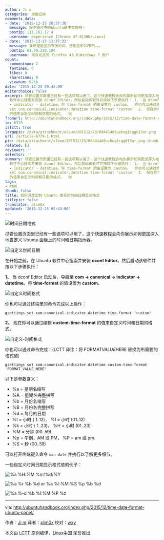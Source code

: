 ```yaml
---
author: Ji m
categories: 桌面应用
comments_data:
- date: '2015-12-25 20:37:36'
  message: 好歹图片中的ubuntu是中文的呀！
  postip: 111.161.17.4
  username: experience [Chrome 47.0|GNU/Linux]
- date: '2015-12-27 11:37:22'
  message: 我希望能显示农历时间、还能显示24节气。。。
  postip: 61.50.220.106
  username: 来自北京的 Firefox 43.0|Windows 7 用户
count:
  commentnum: 2
  favtimes: 0
  likes: 0
  sharetimes: 0
  viewnum: 9216
date: '2015-12-25 09:43:00'
editorchoice: false
excerpt: 尽管设置页面里已经有一些选项可以用了，这个快速教程会向你展示如何更加深入地自定义 Ubuntu 面板上的时间和日期指示器。  在开始之前，在 Ubuntu
  软件中心搜索并安装 dconf Editor。然后启动该软件并按以下步骤执行： 1、 当 dconf Editor 启动后，导航至 com - canonical
  - indicator - datetime。将 time-format 的值设置为 custom。  你也可以通过终端里的命令完成以上操作： gsettings
  set com.canonical.indicator.datetime time-format 'custom'  2、 现在你可以通过编辑 custom-time-format
  的值来自定义时间和日期的格式。  你
fromurl: http://ubuntuhandbook.org/index.php/2015/12/time-date-format-ubuntu-panel/
id: 6779
islctt: true
largepic: /data/attachment/album/201512/23/084414d8uzhug1rgg613ur.png
url: /article-6779-1.html
pic: /data/attachment/album/201512/23/084414d8uzhug1rgg613ur.png.thumb.jpg
related: []
reviewer: ''
selector: ''
summary: 尽管设置页面里已经有一些选项可以用了，这个快速教程会向你展示如何更加深入地自定义 Ubuntu 面板上的时间和日期指示器。  在开始之前，在 Ubuntu
  软件中心搜索并安装 dconf Editor。然后启动该软件并按以下步骤执行： 1、 当 dconf Editor 启动后，导航至 com - canonical
  - indicator - datetime。将 time-format 的值设置为 custom。  你也可以通过终端里的命令完成以上操作： gsettings
  set com.canonical.indicator.datetime time-format 'custom'  2、 现在你可以通过编辑 custom-time-format
  的值来自定义时间和日期的格式。  你
tags:
- 时间
thumb: false
title: 如何深度定制 Ubuntu 面板的时间日期显示格式
titlepic: false
translator: alim0x
updated: '2015-12-25 09:43:00'
---
```


![时间日期格式](/data/attachment/album/201512/23/084414d8uzhug1rgg613ur.png)


尽管设置页面里已经有一些选项可以用了，这个快速教程会向你展示如何更加深入地自定义 Ubuntu 面板上的时间和日期指示器。


![自定义世间日期](/data/attachment/album/201512/23/084414ia7fvj00vqllqv17.jpg)


在开始之前，在 Ubuntu 软件中心搜索并安装 **dconf Editor**。然后启动该软件并按以下步骤执行：


**1、** 当 dconf Editor 启动后，导航至 **com -> canonical -> indicator -> datetime**。将 **time-format** 的值设置为 **custom**。


![自定义时间格式](/data/attachment/album/201512/23/084416jmmx1l210mpptb0k.jpg)


你也可以通过终端里的命令完成以上操作：



```
gsettings set com.canonical.indicator.datetime time-format 'custom'

```

**2、** 现在你可以通过编辑 **custom-time-format** 的值来自定义时间和日期的格式。


![自定义-时间格式](/data/attachment/album/201512/23/084440lyiy81imm2y0p22i.jpg)


你也可以通过命令完成：(LCTT 译注：将 FORMAT*VALUE*HERE 替换为所需要的格式值)



```
gsettings set com.canonical.indicator.datetime custom-time-format 'FORMAT_VALUE_HERE'

```

以下是参数含义：


* %a = 星期名缩写
* %A = 星期名完整拼写
* %b = 月份名缩写
* %B = 月份名完整拼写
* %d = 每月的日期
* %l = 小时 ( 1..12)， %I = 小时 (01..12)
* %k = 小时 ( 1..23)， %H = 小时 (01..23)
* %M = 分钟 (00..59)
* %p = 午别，AM 或 PM， %P = am 或 pm.
* %S = 秒 (00..59)


可以打开终端键入命令 `man date` 并执行以了解更多细节。


一些自定义时间日期显示格式值的例子：


![%a %H:%M %m/%d/%Y](/data/attachment/album/201512/23/084441beeocencn3xkp4qf.jpg)


![%a %r %b %d or %a %I:%M:%S %p %b %d](/data/attachment/album/201512/23/084442fflhf68xhsh0xfa7.jpg)


![%a %-d %b %l:%M %P %z](/data/attachment/album/201512/23/084442etx3307pfte3thjk.jpg)




---


via: <http://ubuntuhandbook.org/index.php/2015/12/time-date-format-ubuntu-panel/>


作者：[Ji m](http://ubuntuhandbook.org/index.php/about/) 译者：[alim0x](https://github.com/alim0x) 校对：[wxy](https://github.com/wxy)


本文由 [LCTT](https://github.com/LCTT/TranslateProject) 原创编译，[Linux中国](https://linux.cn/) 荣誉推出